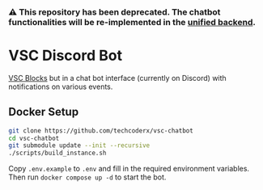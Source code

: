 ### ⚠️ This repository has been deprecated. The chatbot functionalities will be re-implemented in the [unified backend](https://github.com/techcoderx/vsc-blocks-backend).

# VSC Discord Bot

[VSC Blocks](https://vsc.techcoderx.com) but in a chat bot interface (currently on Discord) with notifications on various events.

## Docker Setup

```bash
git clone https://github.com/techcoderx/vsc-chatbot
cd vsc-chatbot
git submodule update --init --recursive
./scripts/build_instance.sh
```

Copy `.env.example` to `.env` and fill in the required environment variables. Then run `docker compose up -d` to start the bot.
